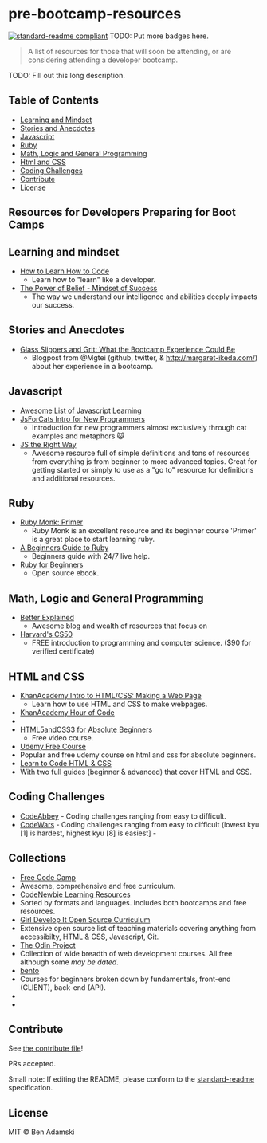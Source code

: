 # pre-bootcamp-resources

[![standard-readme compliant](https://img.shields.io/badge/standard--readme-OK-green.svg?style=flat-square)](https://github.com/RichardLitt/standard-readme)
TODO: Put more badges here.

> A list of resources for those that will soon be attending, or are considering attending a developer bootcamp.

TODO: Fill out this long description.

## Table of Contents

- [Learning and Mindset](#learning-and-mindset)
- [Stories and Anecdotes](#stories-and-anecdote)
- [Javascript](#javascript)
- [Ruby](#ruby)
- [Math, Logic and General Programming](#math-logic-and-general-programming)
- [Html and CSS](#html-and-css)
- [Coding Challenges](#coding-challenges)
- [Contribute](#contribute)
- [License](#license)


## Resources for Developers Preparing for Boot Camps

## Learning and mindset

 - [How to Learn How to Code](https://medium.freecodecamp.com/this-picture-will-change-the-way-you-learn-to-code-557ac1e109bd)
   - Learn how to "learn" like a developer.
 - [The Power of Belief - Mindset of Success](https://www.youtube.com/watch?v=pN34FNbOKXc)
   - The way we understand our intelligence and abilities deeply impacts our success.

## Stories and Anecdotes
 - [Glass Slippers and Grit: What the Bootcamp Experience Could Be](https://dev.to/mgtei/glass-slippers-and-grit-what-the-bootcamp-experience-could-be)
   - Blogpost from @Mgtei (github, twitter, & http://margaret-ikeda.com/) about her experience in a bootcamp.

## Javascript

 - [Awesome List of Javascript Learning](https://github.com/micromata/awesome-javascript-learninig)
 - [JsForCats Intro for New Programmers](http://jsforcats.com/)
   - Introduction for new programmers almost exclusively through cat examples and metaphors 😺
 - [JS the Right Way](http://jstherightway.org/)
   - Awesome resource full of simple definitions and tons of resources from everything js from beginner to more advanced topics. Great for
getting started or simply to use as a "go to" resource for definitions and additional resources.

## Ruby
 - [Ruby Monk: Primer](https://rubymonk.com/learning/books/1-ruby-primer)
   - Ruby Monk is an excellent resource and its beginner course 'Primer' is a great place to start learning ruby.
 - [A Beginners Guide to Ruby](https://hackhands.com/beginners-guide-ruby/)
   - Beginners guide with 24/7 live help.
 - [Ruby for Beginners](http://ruby-for-beginners.rubymonstas.org/index.html)
   - Open source ebook.

## Math, Logic and General Programming

 - [Better Explained](https://betterexplained.com/)
   - Awesome blog and wealth of resources that focus on
 - [Harvard's CS50](https://www.edx.org/course/introduction-computer-science-harvardx-cs50x)
   - FREE introduction to programming and computer science. ($90 for verified certificate)


## HTML and CSS

 - [KhanAcademy Intro to HTML/CSS: Making a Web Page](https://www.khanacademy.org/computing/computer-programming/html-css)
   - Learn how to use HTML and CSS to make webpages.
 - [KhanAcademy Hour of Code](https://www.khanacademy.org/hourofcode)
  -
 - [HTML5andCSS3 for Absolute Beginners](https://channel9.msdn.com/Series/HTML5-CSS3-Fundamentals-Development-for-Absolute-Beginners)
   - Free video course.
 - [Udemy Free Course](https://www.udemy.com/html-and-css-for-absolute-beginners-with-examples/)
  - Popular and free udemy course on html and css for absolute beginners.
 - [Learn to Code HTML & CSS](http://learn.shayhowe.com/html-css/)
  - With two full guides (beginner & advanced) that cover HTML and CSS.



## Coding Challenges

 - [CodeAbbey](http://www.codeabbey.com/)
         - Coding challenges ranging from easy to difficult.
 - [CodeWars](http://www.codewars.com/)
         - Coding challenges ranging from easy to difficult (lowest kyu [1] is hardest, highest kyu [8] is easiest]
         -
## Collections

 - [Free Code Camp](https://www.freecodecamp.org/)
  - Awesome, comprehensive and free curriculum.
 - [CodeNewbie Learning Resources](http://www.codenewbie.org/learn)
 - Sorted by formats and languages. Includes both bootcamps and free resources.
 - [Girl Develop It Open Source Curriculum](http://www.teaching-materials.org/)
  - Extensive open source list of teaching materials covering anything from accessibilty, HTML & CSS, Javascript, Git.
 - [The Odin Project](http://www.theodinproject.com/courses)
  - Collection of wide breadth of web development courses. All free although some _may be dated_.
 - [bento](https://bento.io/tracks)
  - Courses for beginners broken down by fundamentals, front-end (CLIENT), back-end (API).
 - []()
  -










## Contribute

See [the contribute file](contribute.md)!

PRs accepted.

Small note: If editing the README, please conform to the [standard-readme](https://github.com/RichardLitt/standard-readme) specification.

## License

MIT © Ben Adamski
